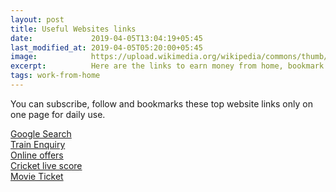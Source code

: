 ```yaml
---
layout: post
title: Useful Websites links
date:             2019-04-05T13:04:19+05:45
last_modified_at: 2019-04-05T05:20:00+05:45
image:            https://upload.wikimedia.org/wikipedia/commons/thumb/4/41/Underground.svg/1267px-Underground.svg.png
excerpt:          Here are the links to earn money from home, bookmark this page, which everyone use in daily routine links.
tags: work-from-home
---
```


You can subscribe, follow and bookmarks these top website links only on one page for daily use.

<a href="https://www.google.com/" title="Google Search">Google Search</a><br>
<a href="https://enquiry.indianrail.gov.in/ntes/index.html" title="Train Enquiry">Train Enquiry</a><br>
<a href="https://freekaamaal.com/" title="Online offers">Online offers</a><br>
<a href="https://www.espncricinfo.com/" title="Cricket live score">Cricket live score</a><br>
<a href="https://in.bookmyshow.com/" title="Movie Ticket">Movie Ticket</a>



